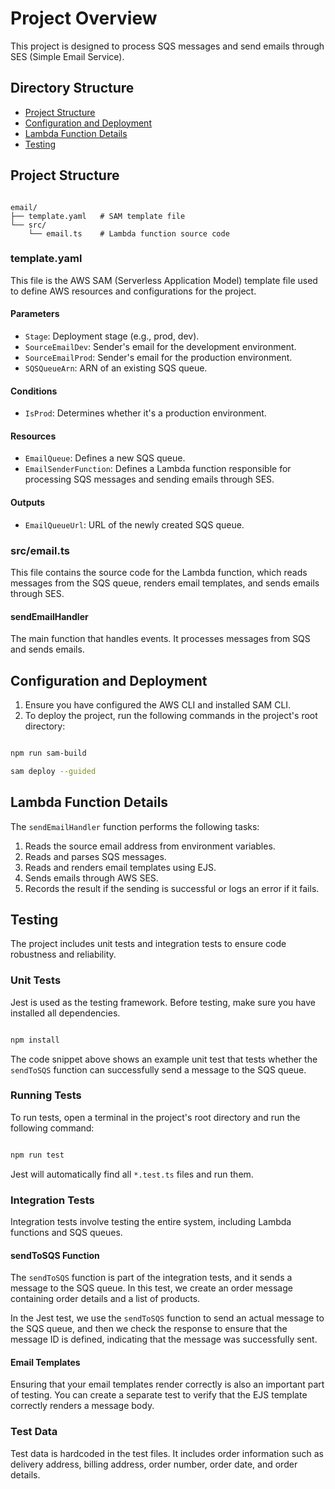 # Project Overview

This project is designed to process SQS messages and send emails through SES (Simple Email Service).
## Directory Structure
- [Project Structure](https://chat.openai.com/c/b5399895-affa-449a-9d42-afdb5c4f4526#project-structure)
- [Configuration and Deployment](https://chat.openai.com/c/b5399895-affa-449a-9d42-afdb5c4f4526#configuration-and-deployment)
- [Lambda Function Details](https://chat.openai.com/c/b5399895-affa-449a-9d42-afdb5c4f4526#lambda-function-details)
- [Testing](https://chat.openai.com/c/b5399895-affa-449a-9d42-afdb5c4f4526#testing)
## Project Structure

```plaintext

email/
├── template.yaml   # SAM template file
└── src/
    └── email.ts    # Lambda function source code
```


### template.yaml

This file is the AWS SAM (Serverless Application Model) template file used to define AWS resources and configurations for the project.
#### Parameters
- `Stage`: Deployment stage (e.g., prod, dev).
- `SourceEmailDev`: Sender's email for the development environment.
- `SourceEmailProd`: Sender's email for the production environment.
- `SQSQueueArn`: ARN of an existing SQS queue.
#### Conditions
- `IsProd`: Determines whether it's a production environment.
#### Resources
- `EmailQueue`: Defines a new SQS queue.
- `EmailSenderFunction`: Defines a Lambda function responsible for processing SQS messages and sending emails through SES.
#### Outputs
- `EmailQueueUrl`: URL of the newly created SQS queue.
### src/email.ts

This file contains the source code for the Lambda function, which reads messages from the SQS queue, renders email templates, and sends emails through SES.
#### sendEmailHandler

The main function that handles events. It processes messages from SQS and sends emails.
## Configuration and Deployment
1. Ensure you have configured the AWS CLI and installed SAM CLI.
2. To deploy the project, run the following commands in the project's root directory:

```sh

npm run sam-build

sam deploy --guided
```


## Lambda Function Details

The `sendEmailHandler` function performs the following tasks:
1. Reads the source email address from environment variables.
2. Reads and parses SQS messages.
3. Reads and renders email templates using EJS.
4. Sends emails through AWS SES.
5. Records the result if the sending is successful or logs an error if it fails.
## Testing

The project includes unit tests and integration tests to ensure code robustness and reliability.
### Unit Tests

Jest is used as the testing framework. Before testing, make sure you have installed all dependencies.

```sh

npm install
```



The code snippet above shows an example unit test that tests whether the `sendToSQS` function can successfully send a message to the SQS queue.
### Running Tests

To run tests, open a terminal in the project's root directory and run the following command:

```sh

npm run test
```



Jest will automatically find all `*.test.ts` files and run them.
### Integration Tests

Integration tests involve testing the entire system, including Lambda functions and SQS queues.
#### sendToSQS Function

The `sendToSQS` function is part of the integration tests, and it sends a message to the SQS queue. In this test, we create an order message containing order details and a list of products.

In the Jest test, we use the `sendToSQS` function to send an actual message to the SQS queue, and then we check the response to ensure that the message ID is defined, indicating that the message was successfully sent.
#### Email Templates

Ensuring that your email templates render correctly is also an important part of testing. You can create a separate test to verify that the EJS template correctly renders a message body.
### Test Data

Test data is hardcoded in the test files. It includes order information such as delivery address, billing address, order number, order date, and order details.
